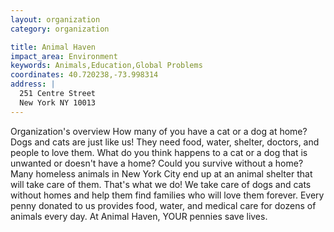 ```yaml
---
layout: organization
category: organization

title: Animal Haven
impact_area: Environment
keywords: Animals,Education,Global Problems
coordinates: 40.720238,-73.998314
address: |
  251 Centre Street
  New York NY 10013
---
```

Organization's overview
How many of you have a cat or a dog at home? Dogs and cats are just like us! They need food, water, shelter, doctors, and people to love them. What do you think happens to a cat or a dog that is unwanted or doesn't have a home? Could you survive without a home? Many homeless animals in New York City end up at an animal shelter that will take care of them. That's what we do! We take care of dogs and cats without homes and help them find families who will love them forever. Every penny donated to us provides food, water, and medical care for dozens of animals every day.  At Animal Haven, YOUR pennies save lives.